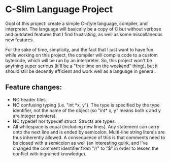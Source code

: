 # C-Slim Language Project

Goal of this project: create a simple C-style language, compiler, and
interpreter. The language will basically be a copy of C but without verbose and outdated features that I find frustrating, as well as some miscellaneous new
features. 

For the sake of time, simplicity, and the fact that I just want to 
have fun while working on this project, the compiler will compile code to a 
custom bytecode, which will be run by an interpreter. So, this project won't be
anything super serious (it'll be a "free time on the weekend" thing), but it 
should still be decently efficient and work well as a language in general.

## Feature changes:

* NO header files.
* NO confusing typing (i.e. "int \*x, y"). The type is specified by the type identifier, not the name of the object (so "int\* x, y" means both x and y are integer pointers).
* NO typedef nor typedef struct. Structs are types. 
* All whitespace is equal (including new lines). Any statement can carry onto the next line and is ended by semicolon. Multi-line string literals are thus inherently allowed. A consequence of this is that comments need to be closed with a semicolon as well (an interesting quirk, and I've changed the comment identifier from "//" to "$" in order to lessen the conflict with ingrained knowledge).
